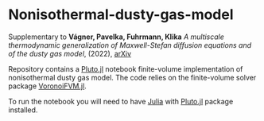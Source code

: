# Nonisothermal-dusty-gas-model
Supplementary to **Vágner, Pavelka, Fuhrmann, Klika** *A multiscale thermodynamic generalization of Maxwell-Stefan diffusion equations and of the dusty gas model*, (2022), [arXiv](https://arxiv.org)

Repository contains a [Pluto.jl](https://github.com/fonsp/Pluto.jl) notebook finite-volume implementation of nonisothermal dusty gas model. The code relies on the finite-volume solver package [VoronoiFVM.jl](https://github.com/j-fu/VoronoiFVM.jl).

To run the notebook you will need to have [Julia](https://julialang.org/downloads/#current_stable_release) with [Pluto.jl](https://github.com/fonsp/Pluto.jl#ingredients) package installed.

